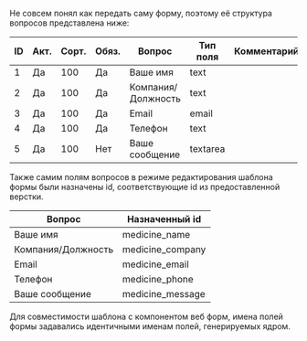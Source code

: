 Не совсем понял как передать саму форму, поэтому её структура вопросов представлена ниже:

ID|Акт.|Сорт.|Обяз.|Вопрос|Тип поля|Комментарий
-|-|-|-|-|-|-|
1|Да|100|Да|Ваше имя|text| 
2|Да|100|Да|Компания/Должность|text| 
3|Да|100|Да|Email|email| 
4|Да|100|Да|Телефон|text| 
5|Да|100|Нет|Ваше сообщение|textarea| 

Также самим полям вопросов в режиме редактирования шаблона формы были назначены id, соответствующие id из предоставленной верстки.

|Вопрос|Назначенный id|
|-|-|
|Ваше имя|medicine_name| 
|Компания/Должность|medicine_company|
|Email|medicine_email|
|Телефон|medicine_phone|
|Ваше сообщение|medicine_message|

Для совместимости шаблона с компонентом веб форм, имена полей формы задавались идентичными именам полей, генерируемых ядром.